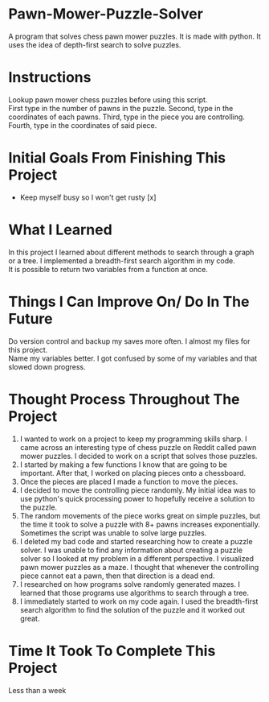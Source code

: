 # Pawn-Mower-Puzzle-Solver
A program that solves chess pawn mower puzzles. It is made with python. It uses the idea of depth-first search to solve puzzles.

# Instructions
Lookup pawn mower chess puzzles before using this script.  
First type in the number of pawns in the puzzle. Second, type in the coordinates of each pawns. Third, type in the piece you are controlling. Fourth, type in the coordinates of said piece.

# Initial Goals From Finishing This Project
- Keep myself busy so I won't get rusty [x]

# What I Learned
In this project I learned about different methods to search through a graph or a tree. I implemented a breadth-first search algorithm in my code.  
It is possible to return two variables from a function at once.

# Things I Can Improve On/ Do In The Future
Do version control and backup my saves more often. I almost my files for this project.  
Name my variables better. I got confused by some of my variables and that slowed down progress.

# Thought Process Throughout The Project
1. I wanted to work on a project to keep my programming skills sharp. I came across an interesting type of chess puzzle on Reddit called pawn mower puzzles. I decided to work on a script that solves those puzzles.  
2. I started by making a few functions I know that are going to be important. After that, I worked on placing pieces onto a chessboard.
3. Once the pieces are placed I made a function to move the pieces. 
4. I decided to move the controlling piece randomly. My initial idea was to use python's quick processing power to hopefully receive a solution to the puzzle.
5. The random movements of the piece works great on simple puzzles, but the time it took to solve a puzzle with 8+ pawns increases exponentially. Sometimes the script was unable to solve large puzzles.
6. I deleted my bad code and started researching how to create a puzzle solver. I was unable to find any information about creating a puzzle solver so I looked at my problem in a different perspective. I visualized pawn mower puzzles as a maze. I thought that whenever the controlling piece cannot eat a pawn, then that direction is a dead end.
7. I researched on how programs solve randomly generated mazes. I learned that those programs use algorithms to search through a tree.
8. I immediately started to work on my code again. I used the breadth-first search algorithm to find the solution of the puzzle and it worked out great.

# Time It Took To Complete This Project
Less than a week
